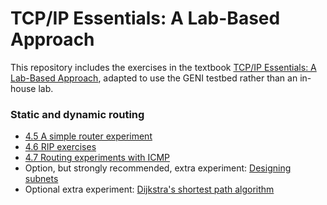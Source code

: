 # TCP/IP Essentials: A Lab-Based Approach

This repository includes the exercises in the textbook [TCP/IP Essentials: A Lab-Based Approach](https://www.amazon.com/TCP-IP-Essentials-Lab-Based-Approach/dp/052160124X), adapted to use the GENI testbed rather than an in-house lab.


### Static and dynamic routing

* [4.5 A simple router experiment](el5373-lab4-45.md)
* [4.6 RIP exercises](el5373-lab4-46.md)
* [4.7 Routing experiments with ICMP](el5373-lab4-47.md)
* Option, but strongly recommended, extra experiment: [Designing subnets](https://witestlab.poly.edu/blog/designing-subnets/)
* Optional extra experiment: [Dijkstra's shortest path algorithm](https://witestlab.poly.edu/blog/dijkstras-shortest-path-algorithm/)

